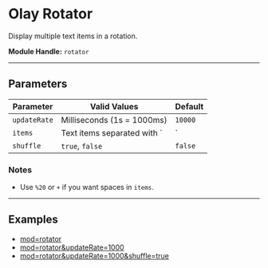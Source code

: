 # Olay Rotator

Display multiple text items in a rotation.

**Module Handle:** `rotator`

---

## Parameters

| Parameter    | Valid Values                  | Default |
|--------------|-------------------------------|---------|
| `updateRate` | Milliseconds (1s = 1000ms)    | `10000` |
| `items`      | Text items separated with `|` | `a|b|c` |
| `shuffle`    | `true`, `false`               | `false` |

### Notes

- Use `%20` or `+` if you want spaces in `items`.

---

## Examples

- [mod=rotator](https://etrusci.org/tool/olay/?mod=rotator)
- [mod=rotator&updateRate=1000](https://etrusci.org/tool/olay/?mod=rotator&updateRate=1000)
- [mod=rotator&updateRate=1000&shuffle=true](https://etrusci.org/tool/olay/?mod=rotator&updateRate=1000&shuffle=true)
